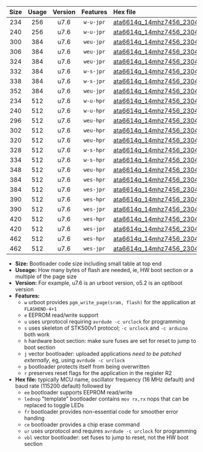 |Size|Usage|Version|Features|Hex file|
|:-:|:-:|:-:|:-:|:--|
|234|256|u7.6|`w-u-jpr`|[ata6614q_14mhz7456_230400bps_ur_vbl.hex](https://raw.githubusercontent.com/stefanrueger/urboot/main//ata6614q_14mhz7456_230400bps_ur_vbl.hex)|
|240|256|u7.6|`w-u-jpr`|[ata6614q_14mhz7456_230400bps_lednop_ur_vbl.hex](https://raw.githubusercontent.com/stefanrueger/urboot/main//ata6614q_14mhz7456_230400bps_lednop_ur_vbl.hex)|
|300|384|u7.6|`weu-jpr`|[ata6614q_14mhz7456_230400bps_ee_ur_vbl.hex](https://raw.githubusercontent.com/stefanrueger/urboot/main//ata6614q_14mhz7456_230400bps_ee_ur_vbl.hex)|
|306|384|u7.6|`weu-jpr`|[ata6614q_14mhz7456_230400bps_ee_lednop_ur_vbl.hex](https://raw.githubusercontent.com/stefanrueger/urboot/main//ata6614q_14mhz7456_230400bps_ee_lednop_ur_vbl.hex)|
|324|384|u7.6|`weu-jpr`|[ata6614q_14mhz7456_230400bps_ee_lednop_fr_ur_vbl.hex](https://raw.githubusercontent.com/stefanrueger/urboot/main//ata6614q_14mhz7456_230400bps_ee_lednop_fr_ur_vbl.hex)|
|332|384|u7.6|`w-s-jpr`|[ata6614q_14mhz7456_230400bps_vbl.hex](https://raw.githubusercontent.com/stefanrueger/urboot/main//ata6614q_14mhz7456_230400bps_vbl.hex)|
|338|384|u7.6|`w-s-jpr`|[ata6614q_14mhz7456_230400bps_lednop_vbl.hex](https://raw.githubusercontent.com/stefanrueger/urboot/main//ata6614q_14mhz7456_230400bps_lednop_vbl.hex)|
|352|384|u7.6|`weu-jpr`|[ata6614q_14mhz7456_230400bps_ee_lednop_fr_ce_ur_vbl.hex](https://raw.githubusercontent.com/stefanrueger/urboot/main//ata6614q_14mhz7456_230400bps_ee_lednop_fr_ce_ur_vbl.hex)|
|234|512|u7.6|`w-u-hpr`|[ata6614q_14mhz7456_230400bps_ur.hex](https://raw.githubusercontent.com/stefanrueger/urboot/main//ata6614q_14mhz7456_230400bps_ur.hex)|
|240|512|u7.6|`w-u-hpr`|[ata6614q_14mhz7456_230400bps_lednop_ur.hex](https://raw.githubusercontent.com/stefanrueger/urboot/main//ata6614q_14mhz7456_230400bps_lednop_ur.hex)|
|296|512|u7.6|`weu-hpr`|[ata6614q_14mhz7456_230400bps_ee_ur.hex](https://raw.githubusercontent.com/stefanrueger/urboot/main//ata6614q_14mhz7456_230400bps_ee_ur.hex)|
|302|512|u7.6|`weu-hpr`|[ata6614q_14mhz7456_230400bps_ee_lednop_ur.hex](https://raw.githubusercontent.com/stefanrueger/urboot/main//ata6614q_14mhz7456_230400bps_ee_lednop_ur.hex)|
|320|512|u7.6|`weu-hpr`|[ata6614q_14mhz7456_230400bps_ee_lednop_fr_ur.hex](https://raw.githubusercontent.com/stefanrueger/urboot/main//ata6614q_14mhz7456_230400bps_ee_lednop_fr_ur.hex)|
|328|512|u7.6|`w-s-hpr`|[ata6614q_14mhz7456_230400bps.hex](https://raw.githubusercontent.com/stefanrueger/urboot/main//ata6614q_14mhz7456_230400bps.hex)|
|334|512|u7.6|`w-s-hpr`|[ata6614q_14mhz7456_230400bps_lednop.hex](https://raw.githubusercontent.com/stefanrueger/urboot/main//ata6614q_14mhz7456_230400bps_lednop.hex)|
|348|512|u7.6|`weu-hpr`|[ata6614q_14mhz7456_230400bps_ee_lednop_fr_ce_ur.hex](https://raw.githubusercontent.com/stefanrueger/urboot/main//ata6614q_14mhz7456_230400bps_ee_lednop_fr_ce_ur.hex)|
|384|512|u7.6|`wes-hpr`|[ata6614q_14mhz7456_230400bps_ee.hex](https://raw.githubusercontent.com/stefanrueger/urboot/main//ata6614q_14mhz7456_230400bps_ee.hex)|
|384|512|u7.6|`wes-jpr`|[ata6614q_14mhz7456_230400bps_ee_vbl.hex](https://raw.githubusercontent.com/stefanrueger/urboot/main//ata6614q_14mhz7456_230400bps_ee_vbl.hex)|
|390|512|u7.6|`wes-hpr`|[ata6614q_14mhz7456_230400bps_ee_lednop.hex](https://raw.githubusercontent.com/stefanrueger/urboot/main//ata6614q_14mhz7456_230400bps_ee_lednop.hex)|
|390|512|u7.6|`wes-jpr`|[ata6614q_14mhz7456_230400bps_ee_lednop_vbl.hex](https://raw.githubusercontent.com/stefanrueger/urboot/main//ata6614q_14mhz7456_230400bps_ee_lednop_vbl.hex)|
|420|512|u7.6|`wes-hpr`|[ata6614q_14mhz7456_230400bps_ee_lednop_fr.hex](https://raw.githubusercontent.com/stefanrueger/urboot/main//ata6614q_14mhz7456_230400bps_ee_lednop_fr.hex)|
|420|512|u7.6|`wes-jpr`|[ata6614q_14mhz7456_230400bps_ee_lednop_fr_vbl.hex](https://raw.githubusercontent.com/stefanrueger/urboot/main//ata6614q_14mhz7456_230400bps_ee_lednop_fr_vbl.hex)|
|462|512|u7.6|`wes-hpr`|[ata6614q_14mhz7456_230400bps_ee_lednop_fr_ce.hex](https://raw.githubusercontent.com/stefanrueger/urboot/main//ata6614q_14mhz7456_230400bps_ee_lednop_fr_ce.hex)|
|462|512|u7.6|`wes-jpr`|[ata6614q_14mhz7456_230400bps_ee_lednop_fr_ce_vbl.hex](https://raw.githubusercontent.com/stefanrueger/urboot/main//ata6614q_14mhz7456_230400bps_ee_lednop_fr_ce_vbl.hex)|

- **Size:** Bootloader code size including small table at top end
- **Useage:** How many bytes of flash are needed, ie, HW boot section or a multiple of the page size
- **Version:** For example, u7.6 is an urboot version, o5.2 is an optiboot version
- **Features:**
  + `w` urboot provides `pgm_write_page(sram, flash)` for the application at `FLASHEND-4+1`
  + `e` EEPROM read/write support
  + `u` uses urprotocol requiring `avrdude -c urclock` for programming
  + `s` uses skeleton of STK500v1 protocol; `-c urclock` and `-c arduino` both work
  + `h` hardware boot section: make sure fuses are set for reset to jump to boot section
  + `j` vector bootloader: uploaded applications *need to be patched externally*, eg, using `avrdude -c urclock`
  + `p` bootloader protects itself from being overwritten
  + `r` preserves reset flags for the application in the register R2
- **Hex file:** typically MCU name, oscillator frequency (16 MHz default) and baud rate (115200 default) followed by
  + `ee` bootloader supports EEPROM read/write
  + `lednop` "template" bootloader contains `mov rx,rx` nops that can be replaced to toggle LEDs
  + `fr` bootloader provides non-essential code for smoother error handing
  + `ce` bootloader provides a chip erase command
  + `ur` uses urprotocol and requires `avrdude -c urclock` for programming
  + `vbl` vector bootloader: set fuses to jump to reset, not the HW boot section
